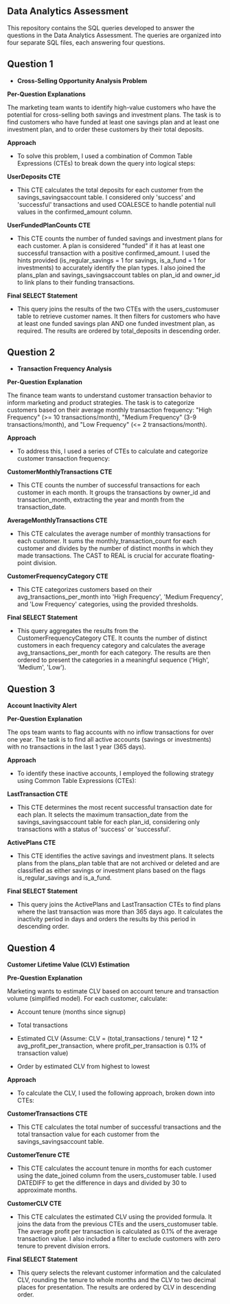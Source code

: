 ## Data Analytics Assessment

This repository contains the SQL queries developed to answer the questions in the Data Analytics Assessment. The queries are organized into four separate SQL files, each answering four questions.



## Question 1

 - **Cross-Selling Opportunity Analysis Problem**

**Per-Question Explanations** 

The marketing team wants to identify high-value customers who have the potential for cross-selling both savings and investment plans.  The task is to find customers who have funded at least one savings plan and at least one investment plan, and to order these customers by their total deposits.

**Approach**

 - To solve this problem, I used a combination of Common Table Expressions (CTEs) to break down the query into logical steps:

**UserDeposits CTE**

 - This CTE calculates the total deposits for each customer from the savings_savingsaccount table.  I considered only 'success' and 'successful' transactions and used COALESCE to handle potential null values in the confirmed_amount column.

**UserFundedPlanCounts CTE**

 - This CTE counts the number of funded savings and investment plans for each customer.  A plan is considered "funded" if it has at least one successful transaction with a positive confirmed_amount.  I used the hints provided (is_regular_savings = 1 for savings, is_a_fund = 1 for investments) to accurately identify the plan types.  I also joined the plans_plan and savings_savingsaccount tables on plan_id and owner_id to link plans to their funding transactions.

**Final SELECT Statement**

 - This query joins the results of the two CTEs with the users_customuser table to retrieve customer names.  It then filters for customers who have at least one funded savings plan AND one funded investment plan, as required.  The results are ordered by total_deposits in descending order.


## Question 2

 - **Transaction Frequency Analysis**

**Per-Question Explanation**

The finance team wants to understand customer transaction behavior to inform marketing and product strategies. The task is to categorize customers based on their average monthly transaction frequency: "High Frequency" (>= 10 transactions/month), "Medium Frequency" (3-9 transactions/month), and "Low Frequency" (<= 2 transactions/month).

**Approach**

 - To address this, I used a series of CTEs to calculate and categorize customer transaction frequency:

**CustomerMonthlyTransactions CTE**

 - This CTE counts the number of successful transactions for each customer in each month.  It groups the transactions by owner_id and transaction_month, extracting the year and month from the transaction_date.

**AverageMonthlyTransactions CTE**

 - This CTE calculates the average number of monthly transactions for each customer.  It sums the monthly_transaction_count for each customer and divides by the number of distinct months in which they made transactions.  The CAST to REAL is crucial for accurate floating-point division.

**CustomerFrequencyCategory CTE**

 - This CTE categorizes customers based on their avg_transactions_per_month into 'High Frequency', 'Medium Frequency', and 'Low Frequency' categories, using the provided thresholds.

**Final SELECT Statement**

 - This query aggregates the results from the CustomerFrequencyCategory CTE.  It counts the number of distinct customers in each frequency category and calculates the average avg_transactions_per_month for each category.  The results are then ordered to present the categories in a meaningful sequence ('High', 'Medium', 'Low').


## Question 3

**Account Inactivity Alert**


**Per-Question Explanation**

The ops team wants to flag accounts with no inflow transactions for over one year. The task is to find all active accounts (savings or investments) with no transactions in the last 1 year (365 days).

**Approach**

 - To identify these inactive accounts, I employed the following strategy using Common Table Expressions (CTEs):

**LastTransaction CTE**

 - This CTE determines the most recent successful transaction date for each plan. It selects the maximum transaction_date from the savings_savingsaccount table for each plan_id, considering only transactions with a status of 'success' or 'successful'.

**ActivePlans CTE**

 - This CTE identifies the active savings and investment plans. It selects plans from the plans_plan table that are not archived or deleted and are classified as either savings or investment plans based on the flags is_regular_savings and is_a_fund.

**Final SELECT Statement**

 - This query joins the ActivePlans and LastTransaction CTEs to find plans where the last transaction was more than 365 days ago. It calculates the inactivity period in days and orders the results by this period in descending order.


## Question 4 

**Customer Lifetime Value (CLV) Estimation**

**Pre-Question Explanation**

Marketing wants to estimate CLV based on account tenure and transaction volume (simplified model).  For each customer, calculate:

 - Account tenure (months since signup)

 - Total transactions

 - Estimated CLV (Assume: CLV = (total_transactions / tenure) * 12 * avg_profit_per_transaction, where profit_per_transaction is 0.1% of transaction value)

 - Order by estimated CLV from highest to lowest



**Approach**

 - To calculate the CLV, I used the following approach, broken down into CTEs:

**CustomerTransactions CTE**

 - This CTE calculates the total number of successful transactions and the total transaction value for each customer from the savings_savingsaccount table.

**CustomerTenure CTE**

 - This CTE calculates the account tenure in months for each customer using the date_joined column from the users_customuser table.  I used DATEDIFF to get the difference in days and divided by 30 to approximate months.

**CustomerCLV CTE**

 - This CTE calculates the estimated CLV using the provided formula.  It joins the data from the previous CTEs and the users_customuser table.  The average profit per transaction is calculated as 0.1% of the average transaction value.  I also included a filter to exclude customers with zero tenure to prevent division errors.

**Final SELECT Statement**

 - This query selects the relevant customer information and the calculated CLV, rounding the tenure to whole months and the CLV to two decimal places for presentation.  The results are ordered by CLV in descending order.
